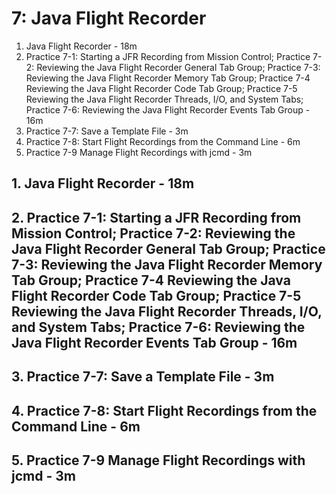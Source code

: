 # 7: Java Flight Recorder

1. Java Flight Recorder - 18m
2. Practice 7-1: Starting a JFR Recording from Mission Control; Practice 7-2: Reviewing the Java Flight Recorder General Tab Group; Practice 7-3: Reviewing the Java Flight Recorder Memory Tab Group; Practice 7-4 Reviewing the Java Flight Recorder Code Tab Group; Practice 7-5 Reviewing the Java Flight Recorder Threads, I/O, and System Tabs; Practice 7-6: Reviewing the Java Flight Recorder Events Tab Group - 16m
3. Practice 7-7: Save a Template File - 3m
4. Practice 7-8: Start Flight Recordings from the Command Line - 6m
5. Practice 7-9 Manage Flight Recordings with jcmd - 3m

## 1. Java Flight Recorder - 18m
## 2. Practice 7-1: Starting a JFR Recording from Mission Control; Practice 7-2: Reviewing the Java Flight Recorder General Tab Group; Practice 7-3: Reviewing the Java Flight Recorder Memory Tab Group; Practice 7-4 Reviewing the Java Flight Recorder Code Tab Group; Practice 7-5 Reviewing the Java Flight Recorder Threads, I/O, and System Tabs; Practice 7-6: Reviewing the Java Flight Recorder Events Tab Group - 16m
## 3. Practice 7-7: Save a Template File - 3m
## 4. Practice 7-8: Start Flight Recordings from the Command Line - 6m
## 5. Practice 7-9 Manage Flight Recordings with jcmd - 3m
